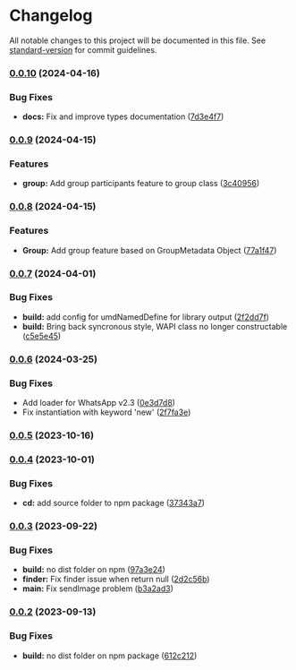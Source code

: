 # Changelog

All notable changes to this project will be documented in this file. See [standard-version](https://github.com/conventional-changelog/standard-version) for commit guidelines.

### [0.0.10](https://github.com/wayfu-id/simple-WAPI/compare/v0.0.9...v0.0.10) (2024-04-16)


### Bug Fixes

* **docs:** Fix and improve types documentation ([7d3e4f7](https://github.com/wayfu-id/simple-WAPI/commit/7d3e4f7dabe0da19eeefb3f02937980c970faafb))

### [0.0.9](https://github.com/wayfu-id/simple-WAPI/compare/v0.0.8...v0.0.9) (2024-04-15)


### Features

* **group:** Add group participants feature to group class ([3c40956](https://github.com/wayfu-id/simple-WAPI/commit/3c40956a83d88e7c547a6f5aab0fe3713cbeee2d))

### [0.0.8](https://github.com/wayfu-id/simple-WAPI/compare/v0.0.7...v0.0.8) (2024-04-15)


### Features

* **Group:** Add group feature based on GroupMetadata Object ([77a1f47](https://github.com/wayfu-id/simple-WAPI/commit/77a1f478a6dc142623a170e75997aec377dd393d))

### [0.0.7](https://github.com/wayfu-id/simple-WAPI/compare/v0.0.6...v0.0.7) (2024-04-01)


### Bug Fixes

* **build:** add config for umdNamedDefine for library output ([2f2dd7f](https://github.com/wayfu-id/simple-WAPI/commit/2f2dd7fb754a50686fd33bcac40713eb51c2621c))
* **build:** Bring back syncronous style, WAPI class no longer constructable ([c5e5e45](https://github.com/wayfu-id/simple-WAPI/commit/c5e5e4575822621d4435518f1d07b88a4c23a1dc))

### [0.0.6](https://github.com/wayfu-id/simple-WAPI/compare/v0.0.5...v0.0.6) (2024-03-25)


### Bug Fixes

* Add loader for WhatsApp v2.3 ([0e3d7d8](https://github.com/wayfu-id/simple-WAPI/commit/0e3d7d8705d920e0360448075a3ef2be74f9880e))
* Fix instantiation with keyword 'new' ([2f7fa3e](https://github.com/wayfu-id/simple-WAPI/commit/2f7fa3ee7f678159361edc8ca05ad9165368f31c))

### [0.0.5](https://github.com/wayfu-id/simple-WAPI/compare/v0.0.4...v0.0.5) (2023-10-16)

### [0.0.4](https://github.com/wayfu-id/simple-WAPI/compare/v0.0.3...v0.0.4) (2023-10-01)


### Bug Fixes

* **cd:** add source folder to npm package ([37343a7](https://github.com/wayfu-id/simple-WAPI/commit/37343a70fe8eecb2727976b2a81c6e23d974c658))

### [0.0.3](https://github.com/wayfu-id/simple-WAPI/compare/v0.0.2...v0.0.3) (2023-09-22)


### Bug Fixes

* **build:** no dist folder on npm ([97a3e24](https://github.com/wayfu-id/simple-WAPI/commit/97a3e241993aecfe093c25abd910f6770af96694))
* **finder:** Fix finder issue when return null ([2d2c56b](https://github.com/wayfu-id/simple-WAPI/commit/2d2c56b853b6f045532baf55a13dafef6338e4b4))
* **main:** Fix sendImage problem ([b3a2ad3](https://github.com/wayfu-id/simple-WAPI/commit/b3a2ad3682e05e5d0c4c17ca9ab62a844353caaf))

### [0.0.2](https://github.com/wayfu-id/simple-WAPI/compare/v0.0.1...v0.0.2) (2023-09-13)


### Bug Fixes

* **build:** no dist folder on npm package ([612c212](https://github.com/wayfu-id/simple-WAPI/commit/612c2123ecccd73403e4d579683b7acd0a07d830))
